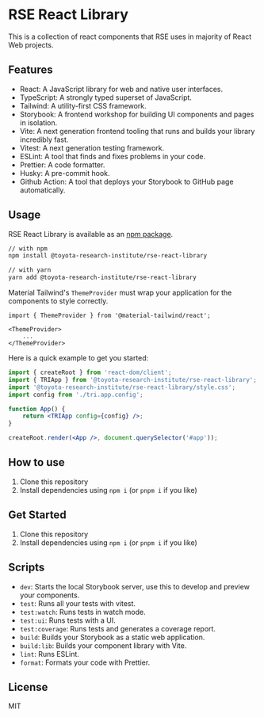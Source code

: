 # RSE React Library

This is a collection of react components that RSE uses in majority of React Web projects.

## Features

- React: A JavaScript library for web and native user interfaces.
- TypeScript: A strongly typed superset of JavaScript.
- Tailwind: A utility-first CSS framework.
- Storybook: A frontend workshop for building UI components and pages in isolation.
- Vite: A next generation frontend tooling that runs and builds your library incredibly fast.
- Vitest: A next generation testing framework.
- ESLint: A tool that finds and fixes problems in your code.
- Prettier: A code formatter.
- Husky: A pre-commit hook.
- Github Action: A tool that deploys your Storybook to GitHub page automatically.



## Usage

RSE React Library is available as an [npm package](https://www.npmjs.com/package/@toyota-research-institute/rse-react-library).

```sh
// with npm
npm install @toyota-research-institute/rse-react-library

// with yarn
yarn add @toyota-research-institute/rse-react-library
```

Material Tailwind's `ThemeProvider` must wrap your application for the components to style correctly.
```
import { ThemeProvider } from '@material-tailwind/react';

<ThemeProvider>
    ...
</ThemeProvider>
```

Here is a quick example to get you started:

```jsx
import { createRoot } from 'react-dom/client';
import { TRIApp } from '@toyota-research-institute/rse-react-library';
import '@toyota-research-institute/rse-react-library/style.css';
import config from './tri.app.config';

function App() {
    return <TRIApp config={config} />;
}

createRoot.render(<App />, document.querySelector('#app'));
```

## How to use

1. Clone this repository
2. Install dependencies using `npm i` (or `pnpm i` if you like)


## Get Started

1. Clone this repository
2. Install dependencies using `npm i` (or `pnpm i` if you like)

## Scripts

- `dev`: Starts the local Storybook server, use this to develop and preview your components.
- `test`: Runs all your tests with vitest.
- `test:watch`: Runs tests in watch mode.
- `test:ui`: Runs tests with a UI.
- `test:coverage`: Runs tests and generates a coverage report.
- `build`: Builds your Storybook as a static web application.
- `build:lib`: Builds your component library with Vite.
- `lint`: Runs ESLint.
- `format`: Formats your code with Prettier.

## License

MIT
